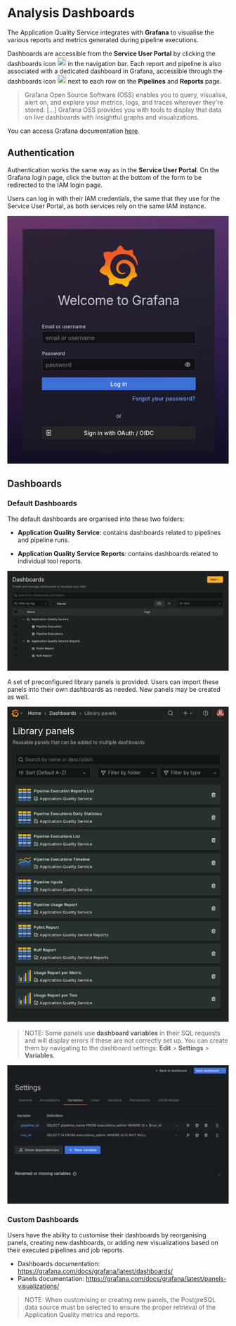 # Analysis Dashboards

The Application Quality Service integrates with **Grafana** to visualise the various reports and metrics generated during pipeline executions.

Dashboards are accessible from the **Service User Portal** by clicking the dashboards icon <img src="../img/user-manual/mdi-chart-box.png" style="height:20px; width:20px"/> in the navigation bar. Each report and pipeline is also associated with a dedicated dashboard in Grafana, accessible through the dashboards icon <img src="../img/user-manual/mdi-chart-box.png" style="height:20px; width:20px"/> next to each row on the **Pipelines** and **Reports** page.

> Grafana Open Source Software (OSS) enables you to query, visualise, alert on, and explore your metrics, logs, and traces wherever they're stored. [...] Grafana OSS provides you with tools to display that data on live dashboards with insightful graphs and visualizations.

You can access Grafana documentation [here](https://grafana.com/docs/grafana/latest/).

<!-- Add screenshots of the UI with the dashboard icon -->

## Authentication

Authentication works the same way as in the **Service User Portal**. On the Grafana login page, click the button at the bottom of the form to be redirected to the IAM login page.

Users can log in with their IAM credentials, the same that they use for the Service User Portal, as both services rely on the same IAM instance.

![Grafana login](img/user-manual/grafana-login.png)

## Dashboards

### Default Dashboards

The default dashboards are organised into these two folders:

- **Application Quality Service**: contains dashboards related to pipelines and pipeline runs.

- **Application Quality Service Reports**: contains dashboards related to individual tool reports.

![Grafana dashboards](img/user-manual/grafana-dashboards.png)

A set of preconfigured library panels is provided. Users can import these panels into their own dashboards as needed. New panels may be created as well.

![Library panels](/docs/usage/img/user-manual/grafana-library-panels.png)

> NOTE: Some panels use **dashboard variables** in their SQL requests and will display errors if these are not correctly set up. You can create them by navigating to the dashboard settings: **Edit** > **Settings** > **Variables**.

![Grafana settings - Variables](/docs/usage/img/user-manual/grafana-settings-variables.png) <!-- This should show `executions` instead of `executions_admin` -->

### Custom Dashboards

Users have the ability to customise their dashboards by reorganising panels, creating new dashboards, or adding new visualizations based on their executed pipelines and job reports.

- Dashboards documentation: https://grafana.com/docs/grafana/latest/dashboards/
- Panels documentation: https://grafana.com/docs/grafana/latest/panels-visualizations/

> NOTE: When customising or creating new panels, the PostgreSQL data source must be selected to ensure the proper retrieval of the Application Quality metrics and reports.

<!-- ## Users and Access

Each user has access to a **personnalised database view** that lists only their own pipeline executions and job reports. Grafana dashboards reflect this filtered data, ensuring each user sees only their relevant information. -->
